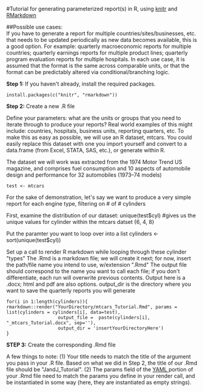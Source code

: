 #Tutorial for generating parameterized report(s) in R, using [knitr](https://cran.r-project.org/web/packages/knitr/index.html) and [RMarkdown](http://rmarkdown.rstudio.com/) 

##Possible use cases:  
If you have to generate a report for multiple countries/sites/businesses, etc. that needs to be updated periodically as new data becomes available, this is a good option. For example: quarterly macroeconomic reports for multiple countries; quarterly earnings reports for multiple product lines; quarterly program evaluation reports for multiple hospitals. In each use case, it  is assumed that the format is the same across comparable units, or that the format can be predictably altered via conditional/branching logic. 

**Step 1:** If you haven't already, install the required packages.

    install.packages(c("knitr", "rmarkdown"))

**Step 2:** Create a new .R file

Define your parameters: what are the units or groups that you need to iterate through to produce your reports? Real world examples of this might include: countries, hospitals, business units, reporting quarters, etc. To make this as easy as possible, we will use an R dataset, mtcars. You could easily replace this dataset with one you import yourself and convert to a data.frame (from Excel, STATA, SAS, etc.), or generate within R.

The dataset we will work was extracted from the 1974 Motor Trend US magazine, and comprises fuel consumption 
and 10 aspects of automobile design and performance for 32 automobiles (1973–74 models)
    
    test <- mtcars
    
For the sake of demonstration, let's say we want to produce a very simple report for each engine type, filtering on # of            # cylinders

First, examine the distribution of our dataset:
    unique(test$cyl) #gives us the unique values for cylinder within the mtcars datset {6, 4, 8}

Put the paramter you want to loop over into a list
    cylinders <- sort(unique(test$cyl))
    
Set up a call to render R markdown while looping through these cylinder "types"
The .Rmd is a markdown file; we will create it next; for now, insert the path/file name you intend to use,
w/extension ".Rmd" The output file should correspond to the name you want to call each file; 
if you don't differentiate, each run will overwrite previous contents.
Output here is a .docx; html and pdf are also options. 
output_dir is the directory where you want to save the quarterly reports you will generate
    
    for(i in 1:length(cylinders)){
    rmarkdown::render("YourDirectory/mtcars_Tutorial.Rmd", params = list(cylinders = cylinders[i], data=test),
                       output_file =  paste(cylinders[i], "_mtcars_Tutorial.docx", sep=''), 
                       output_dir = 'insertYourDirectoryHere')
    }

**STEP 3:** Create the corresponding .Rmd file

A few things to note: (1) Your title needs to match the title of the argument you pass in your .R file. Based 
on what we did in Step 2, the title of our .Rmd file should be "JandJ_Tutorial". (2) The params field of the <a href = "https://en.wikipedia.org/wiki/YAML" > YAML </a> portion of your .Rmd file need to match the params you define in your render 
call, and be instantiated in some way (here, they are instantiated as empty strings).






